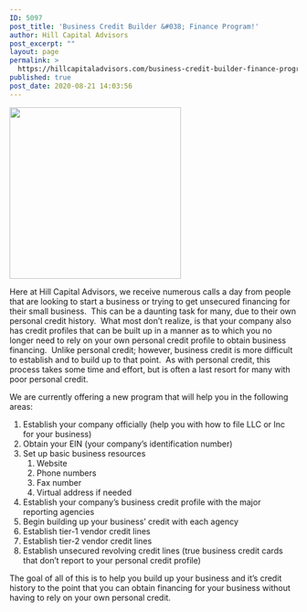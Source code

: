```yaml
---
ID: 5097
post_title: 'Business Credit Builder &#038; Finance Program!'
author: Hill Capital Advisors
post_excerpt: ""
layout: page
permalink: >
  https://hillcapitaladvisors.com/business-credit-builder-finance-program-page/
published: true
post_date: 2020-08-21 14:03:56
---
```

<img class="size-medium wp-image-4949 aligncenter" src="http://hillcapitaladvisors.com/wp-content/uploads/2016/11/TriHawk_Unsecured-BLOC-300x300.jpg" alt="" width="300" height="300" />

Here at Hill Capital Advisors, we receive numerous calls a day from people that are looking to start a business or trying to get unsecured financing for their small business.  This can be a daunting task for many, due to their own personal credit history.  What most don’t realize, is that your company also has credit profiles that can be built up in a manner as to which you no longer need to rely on your own personal credit profile to obtain business financing.  Unlike personal credit; however, business credit is more difficult to establish and to build up to that point.  As with personal credit, this process takes some time and effort, but is often a last resort for many with poor personal credit.

We are currently offering a new program that will help you in the following areas:
<ol>
 	<li>Establish your company officially (help you with how to file LLC or Inc for your business)</li>
 	<li>Obtain your EIN (your company’s identification number)</li>
 	<li>Set up basic business resources
<ol>
 	<li>Website</li>
 	<li>Phone numbers</li>
 	<li>Fax number</li>
 	<li>Virtual address if needed</li>
</ol>
</li>
 	<li>Establish your company’s business credit profile with the major reporting agencies</li>
 	<li>Begin building up your business’ credit with each agency</li>
 	<li>Establish tier-1 vendor credit lines</li>
 	<li>Establish tier-2 vendor credit lines</li>
 	<li>Establish unsecured revolving credit lines (true business credit cards that don’t report to your personal credit profile)</li>
</ol>
The goal of all of this is to help you build up your business and it’s credit history to the point that you can obtain financing for your business without having to rely on your own personal credit.